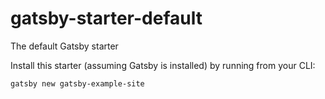# gatsby-starter-default

The default Gatsby starter

Install this starter (assuming Gatsby is installed) by running from your CLI:

    gatsby new gatsby-example-site